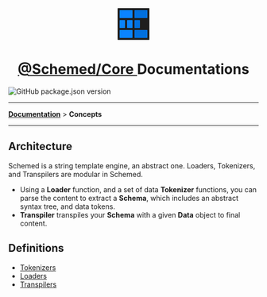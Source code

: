 <div align="center">
    <img alt="Schemed Logo" width="64" src="https://raw.githubusercontent.com/schemed-js/brand/master/dark/main-fill.svg">
    <h1>
		<a href="https://github.com/schemed-js/core">
        	@Schemed/Core
    	</a>
		<span>Documentations</span>
	</h1>
</div>

<img alt="GitHub package.json version" src="https://img.shields.io/github/package-json/v/schemed-js/core">

---

[**Documentation**](../) > **Concepts**

---

## Architecture

Schemed is a string template engine, an abstract one. Loaders, Tokenizers, and Transpilers are modular in Schemed.

-   Using a **Loader** function, and a set of data **Tokenizer** functions, you can parse the content to extract a **Schema**, which includes an abstract syntax tree, and data tokens.
-   **Transpiler** transpiles your **Schema** with a given **Data** object to final content.

## Definitions

-   [Tokenizers](tokenizers.md)
-   [Loaders](loaders.md)
-   [Transpilers](transpilers.md)
